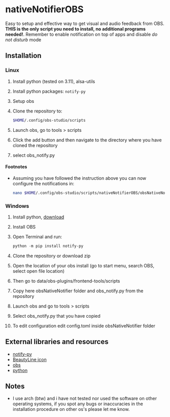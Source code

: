 # nativeNotifierOBS

Easy to setup and effective way to get visual and audio feedback from OBS. **THIS is the only script you need to install, no additional programs needed!**. Remember to enable notification on top of apps and disable *do not disturb* mode

## Installation

### Linux

1. Install python (tested on 3.11), alsa-utils
1. Install python packages: `notify-py`
1. Setup obs
1. Clone the repository to:

    ```bash
    $HOME/.config/obs-studio/scripts
    ```

1. Launch obs, go to tools > scripts
1. Click the add button and then navigate to the directory where you have cloned the repository
1. select obs_notify.py

#### Footnotes

- Assuming you have followed the instruction above you can now configure the notifications in:

    ```bash
    nano $HOME/.config/obs-studio/scripts/nativeNotifierOBS/obsNativeNotifier/config.toml
    ```

### Windows

1. Install python, [download](https://www.python.org/downloads/)
1. Install OBS
1. Open Terminal and run:

    ```powershell
    python -m pip install notify-py
    ```

1. Clone the repository or download zip
1. Open the location of your obs install (go to start menu, search OBS, select open file location)
1. Then go to data/obs-plugins/frontend-tools/scripts
1. Copy here obsNativeNotifier folder and obs_notify.py from the repository
1. Launch obs and go to tools > scripts
1. Select obs_notify.py that you have copied
1. To edit configuration edit config.toml inside obsNativeNotifier folder

## External libraries and resources

- [notify-py](https://github.com/ms7m/notify-py)
- [BeautyLine icon](https://gitlab.com/garuda-linux/themes-and-settings/artwork/beautyline)
- [obs](https://github.com/obsproject/obs-studio)
- [python](https://github.com/python/cpython)

## Notes

- I use arch (btw) and i have not tested nor used the software on other operating systems, if you spot any bugs or inaccuracies in the installation procedure on other os's please let me know.
